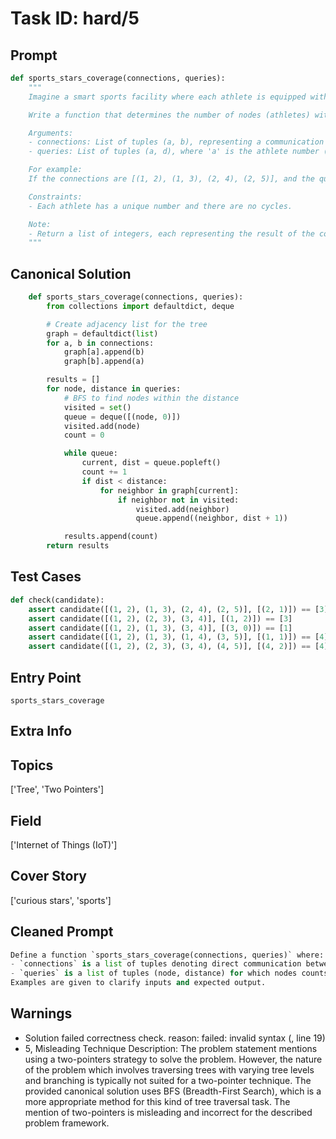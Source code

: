# Task ID: hard/5

## Prompt

```python
def sports_stars_coverage(connections, queries):
    """
    Imagine a smart sports facility where each athlete is equipped with an IoT device. These devices are connected in a tree structure representing the communication between athletes. Each athlete can communicate directly with their designated coach or other athletes linked in the tree. The root of the tree is the head coach.

    Write a function that determines the number of nodes (athletes) within a given range from a query node using a two-pointers strategy.

    Arguments:
    - connections: List of tuples (a, b), representing a communication link between athlete a and b.
    - queries: List of tuples (a, d), where 'a' is the athlete number (node in the tree), and 'd' is the distance from that node.

    For example:
    If the connections are [(1, 2), (1, 3), (2, 4), (2, 5)], and the queries are [(2, 1)], the output should be [3] because athlete 2 can communicate with athletes 4 and 5 directly and itself, making a count of 3 athletes within a distance of 1.

    Constraints:
    - Each athlete has a unique number and there are no cycles.

    Note:
    - Return a list of integers, each representing the result of the corresponding query.
    """
```

## Canonical Solution

```python
	def sports_stars_coverage(connections, queries):
	    from collections import defaultdict, deque

	    # Create adjacency list for the tree
	    graph = defaultdict(list)
	    for a, b in connections:
	        graph[a].append(b)
	        graph[b].append(a)

	    results = []
	    for node, distance in queries:
	        # BFS to find nodes within the distance
	        visited = set()
	        queue = deque([(node, 0)])
	        visited.add(node)
	        count = 0

	        while queue:
	            current, dist = queue.popleft()
	            count += 1
	            if dist < distance:
	                for neighbor in graph[current]:
	                    if neighbor not in visited:
	                        visited.add(neighbor)
	                        queue.append((neighbor, dist + 1))

	        results.append(count)
	    return results
```

## Test Cases

```python
def check(candidate):
    assert candidate([(1, 2), (1, 3), (2, 4), (2, 5)], [(2, 1)]) == [3]
    assert candidate([(1, 2), (2, 3), (3, 4)], [(1, 2)]) == [3]
    assert candidate([(1, 2), (1, 3), (3, 4)], [(3, 0)]) == [1]
    assert candidate([(1, 2), (1, 3), (1, 4), (3, 5)], [(1, 1)]) == [4]
    assert candidate([(1, 2), (2, 3), (3, 4), (4, 5)], [(4, 2)]) == [4]
```

## Entry Point

`sports_stars_coverage`

## Extra Info

## Topics

['Tree', 'Two Pointers']

## Field

['Internet of Things (IoT)']

## Cover Story

['curious stars', 'sports']

## Cleaned Prompt

```python
Define a function `sports_stars_coverage(connections, queries)` where:
- `connections` is a list of tuples denoting direct communication between two athletes.
- `queries` is a list of tuples (node, distance) for which nodes counts should be fetched within the specified distance.
Examples are given to clarify inputs and expected output.
```

## Warnings

- Solution failed correctness check. reason: failed: invalid syntax (<string>, line 19)
- 5, Misleading Technique Description: The problem statement mentions using a two-pointers strategy to solve the problem. However, the nature of the problem which involves traversing trees with varying tree levels and branching is typically not suited for a two-pointer technique. The provided canonical solution uses BFS (Breadth-First Search), which is a more appropriate method for this kind of tree traversal task. The mention of two-pointers is misleading and incorrect for the described problem framework.


